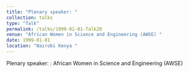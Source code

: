```yaml
---
title: "Plenary speaker: "
collection: talks
type: "Talk"
permalink: /talks/1999-01-01-Talk20
venue: "African Women in Science and Engineering (AWSE) "
date: 1999-01-01
location: "Nairobi Kenya "
---
```


Plenary speaker: : African Women in Science and Engineering (AWSE) 
